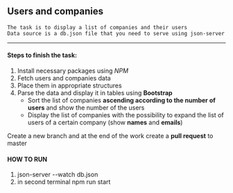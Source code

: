 ## Users and companies

```
The task is to display a list of companies and their users
Data source is a db.json file that you need to serve using json-server
```
---

#### Steps to finish the task:
1. Install necessary packages using *NPM*
2. Fetch users and companies data
3. Place them in appropriate structures
4. Parse the data and display it in tables using **Bootstrap**
    - Sort the list of companies **ascending according to the number of users** and show the number of the users
    - Display the list of companies with the possibility to expand the list of users of a certain company (show **names** and **emails**)

Create a new branch and at the end of the work create a **pull request** to master


#### HOW TO RUN
1. json-server --watch db.json 
2. in second terminal npm run start
